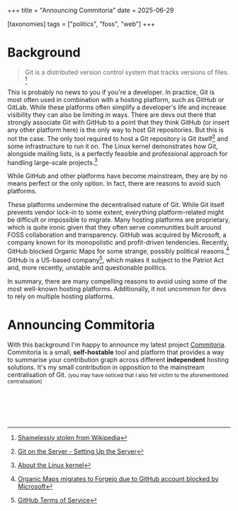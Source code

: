 +++
title = "Announcing Commitoria"
date = 2025-06-29

[taxonomies]
tags = ["politics", "foss", "web"]
+++

# Background

> Git is a distributed version control system that tracks versions of files. [^1]

This is probably no news to you if you're a developer.
In practice, Git is most often used in combination with a hosting platform, such as GitHub or GitLab.
While these platforms often simplify a developer's life and increase visibility they can also be limiting in ways.
There are devs out there that strongly associate Git with GitHub to a point that they think GitHub (or insert any other platform here) is the only way to host Git repositories.
But this is not the case.
The only tool required to host a Git repository is Git itself[^2]  and some infrastructure to run it on.
The Linux kernel demonstrates how Git, alongside mailing lists, is a perfectly feasible and professional approach for handling large-scale projects.[^3]

While GitHub and other platforms have become mainstream, they are by no means perfect or the only option.
In fact, there are reasons to avoid such platforms.

These platforms undermine the decentralised nature of Git.
While Git itself prevents vendor lock-in to some extent, everything platform-related might be difficult or impossible to migrate.
Many hosting platforms are proprietary, which is quite ironic given that they often serve communities built around FOSS collaboration and transparency.
GitHub was acquired by Microsoft, a company known for its monopolistic and profit-driven tendencies.
Recently, GitHub blocked Organic Maps for some strange, possibly political reasons.[^4]
GitHub is a US-based company[^5], which makes it subject to the Patriot Act and, more recently, unstable and questionable politics.

In summary, there are many compelling reasons to avoid using some of the most well-known hosting platforms.
Additionally, it not uncommon for devs to rely on multiple hosting platforms.

# Announcing Commitoria

With this background I'm happy to announce my latest project [Commitoria](https://github.com/thomas-zahner/commitoria).
Commitoria is a small, **self-hostable** tool and platform that provides a way to summarise your contribution graph across different **independent** hosting solutions.
It's my small contribution in opposition to the mainstream centralisation of Git. <small>(you may have noticed that I also fell victim to the aforementioned centralisation)</small>

<br><br><br><br>

[^1]: [Shamelessly stolen from Wikipedia](https://en.wikipedia.org/wiki/Git)

[^2]: [Git on the Server - Setting Up the Server](https://git-scm.com/book/en/v2/Git-on-the-Server-Setting-Up-the-Server)

[^3]: [About the Linux kernel](https://git.kernel.org/pub/scm/linux/kernel/git/torvalds/linux.git/about/)

[^4]: [Organic Maps migrates to Forgejo due to GitHub account blocked by Microsoft](https://alternativeto.net/news/2025/3/organic-maps-migrates-to-forgejo-due-to-github-account-blocked-by-microsoft/)

[^5]: [GitHub Terms of Service](https://docs.github.com/en/site-policy/github-terms/github-terms-of-service#1-governing-law)
